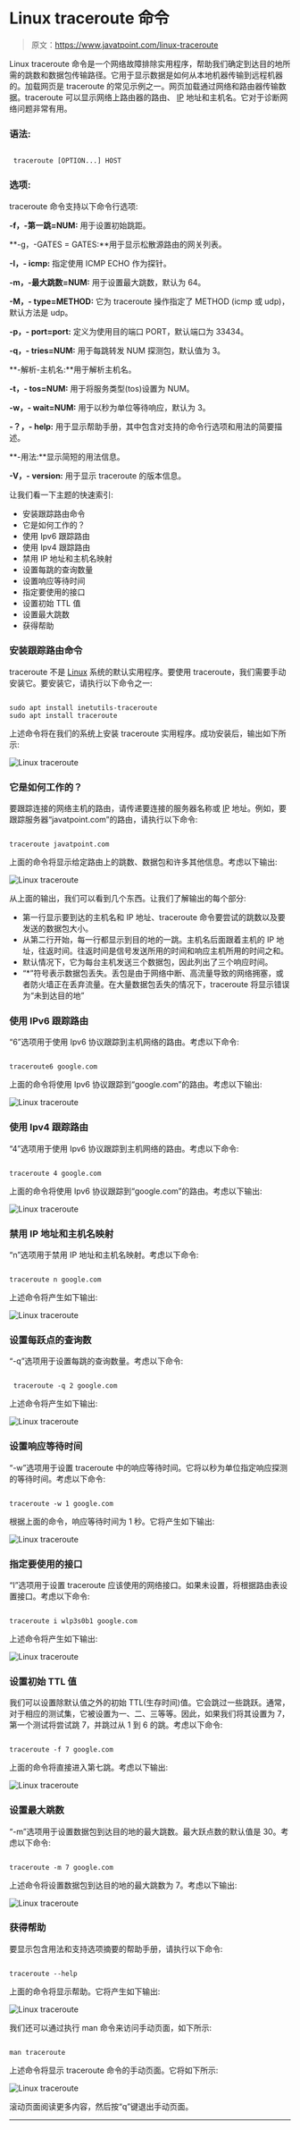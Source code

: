 # Linux traceroute 命令

> 原文：<https://www.javatpoint.com/linux-traceroute>

Linux traceroute 命令是一个网络故障排除实用程序，帮助我们确定到达目的地所需的跳数和数据包传输路径。它用于显示数据是如何从本地机器传输到远程机器的。加载网页是 traceroute 的常见示例之一。网页加载通过网络和路由器传输数据。traceroute 可以显示网络上路由器的路由、 [IP](https://www.javatpoint.com/ip-full-form) 地址和主机名。它对于诊断网络问题非常有用。

### 语法:

```

 traceroute [OPTION...] HOST

```

### 选项:

traceroute 命令支持以下命令行选项:

**-f，-第一跳=NUM:** 用于设置初始跳距。

**-g，-GATES = GATES:**用于显示松散源路由的网关列表。

**-I，- icmp:** 指定使用 ICMP ECHO 作为探针。

**-m，-最大跳数=NUM:** 用于设置最大跳数，默认为 64。

**-M，- type=METHOD:** 它为 traceroute 操作指定了 METHOD (icmp 或 udp)，默认方法是 udp。

**-p，- port=port:** 定义为使用目的端口 PORT，默认端口为 33434。

**-q，- tries=NUM:** 用于每跳转发 NUM 探测包，默认值为 3。

**-解析-主机名:**用于解析主机名。

**-t，- tos=NUM:** 用于将服务类型(tos)设置为 NUM。

**-w，- wait=NUM:** 用于以秒为单位等待响应，默认为 3。

**-？，- help:** 用于显示帮助手册，其中包含对支持的命令行选项和用法的简要描述。

**-用法:**显示简短的用法信息。

**-V，- version:** 用于显示 traceroute 的版本信息。

让我们看一下主题的快速索引:

*   安装跟踪路由命令
*   它是如何工作的？
*   使用 Ipv6 跟踪路由
*   使用 Ipv4 跟踪路由
*   禁用 IP 地址和主机名映射
*   设置每跳的查询数量
*   设置响应等待时间
*   指定要使用的接口
*   设置初始 TTL 值
*   设置最大跳数
*   获得帮助

### 安装跟踪路由命令

traceroute 不是 [Linux](https://www.javatpoint.com/linux-tutorial) 系统的默认实用程序。要使用 traceroute，我们需要手动安装它。要安装它，请执行以下命令之一:

```

sudo apt install inetutils-traceroute
sudo apt install traceroute 

```

上述命令将在我们的系统上安装 traceroute 实用程序。成功安装后，输出如下所示:

![Linux traceroute](img/9031b1480976aa97525a6abcbb3b4015.png)

### 它是如何工作的？

要跟踪连接的网络主机的路由，请传递要连接的服务器名称或 [IP](https://www.javatpoint.com/ip) 地址。例如，要跟踪服务器“javatpoint.com”的路由，请执行以下命令:

```

traceroute javatpoint.com

```

上面的命令将显示给定路由上的跳数、数据包和许多其他信息。考虑以下输出:

![Linux traceroute](img/19a86063cd229a0fcfc364c9161b08f2.png)

从上面的输出，我们可以看到几个东西。让我们了解输出的每个部分:

*   第一行显示要到达的主机名和 IP 地址、traceroute 命令要尝试的跳数以及要发送的数据包大小。
*   从第二行开始，每一行都显示到目的地的一跳。主机名后面跟着主机的 IP 地址，往返时间。往返时间是信号发送所用的时间和响应主机所用的时间之和。
*   默认情况下，它为每台主机发送三个数据包，因此列出了三个响应时间。
*   “*”符号表示数据包丢失。丢包是由于网络中断、高流量导致的网络拥塞，或者防火墙正在丢弃流量。在大量数据包丢失的情况下，traceroute 将显示错误为“未到达目的地”

### 使用 IPv6 跟踪路由

“6”选项用于使用 Ipv6 协议跟踪到主机网络的路由。考虑以下命令:

```

traceroute6 google.com

```

上面的命令将使用 Ipv6 协议跟踪到“google.com”的路由。考虑以下输出:

![Linux traceroute](img/c536e44bbb517122daf6aedd414d7c97.png)

### 使用 Ipv4 跟踪路由

“4”选项用于使用 Ipv6 协议跟踪到主机网络的路由。考虑以下命令:

```

traceroute 4 google.com

```

上面的命令将使用 Ipv6 协议跟踪到“google.com”的路由。考虑以下输出:

![Linux traceroute](img/598d9753d430976cab44a11d59146a17.png)

### 禁用 IP 地址和主机名映射

“n”选项用于禁用 IP 地址和主机名映射。考虑以下命令:

```

traceroute n google.com

```

上述命令将产生如下输出:

![Linux traceroute](img/b24dd1a96c02181f6613b1e226aba7cb.png)

### 设置每跃点的查询数

“-q”选项用于设置每跳的查询数量。考虑以下命令:

```

 traceroute -q 2 google.com

```

上述命令将产生如下输出:

![Linux traceroute](img/3a613157fae392e9c890ae526f6f16a9.png)

### 设置响应等待时间

“-w”选项用于设置 traceroute 中的响应等待时间。它将以秒为单位指定响应探测的等待时间。考虑以下命令:

```

traceroute -w 1 google.com

```

根据上面的命令，响应等待时间为 1 秒。它将产生如下输出:

![Linux traceroute](img/288b400e8501bb52beed878d989cb07f.png)

### 指定要使用的接口

“I”选项用于设置 traceroute 应该使用的网络接口。如果未设置，将根据路由表设置接口。考虑以下命令:

```

traceroute i wlp3s0b1 google.com

```

上述命令将产生如下输出:

![Linux traceroute](img/b9d53eb232b9a72d1bb9808be0155389.png)

### 设置初始 TTL 值

我们可以设置除默认值之外的初始 TTL(生存时间)值。它会跳过一些跳跃。通常，对于相应的测试集，它被设置为一、二、三等等。因此，如果我们将其设置为 7，第一个测试将尝试跳 7，并跳过从 1 到 6 的跳。考虑以下命令:

```

traceroute -f 7 google.com

```

上面的命令将直接进入第七跳。考虑以下输出:

![Linux traceroute](img/319162446ee58a0bc0ea92fa0d5c95f0.png)

### 设置最大跳数

“-m”选项用于设置数据包到达目的地的最大跳数。最大跃点数的默认值是 30。考虑以下命令:

```

traceroute -m 7 google.com

```

上述命令将设置数据包到达目的地的最大跳数为 7。考虑以下输出:

![Linux traceroute](img/f9ffd86ba473bdbc2ab4523a363ef435.png)

### 获得帮助

要显示包含用法和支持选项摘要的帮助手册，请执行以下命令:

```

traceroute --help

```

上面的命令将显示帮助。它将产生如下输出:

![Linux traceroute](img/bbea5c91a36c9e35a7038719617543cb.png)

我们还可以通过执行 man 命令来访问手动页面，如下所示:

```

man traceroute

```

上述命令将显示 traceroute 命令的手动页面。它将如下所示:

![Linux traceroute](img/118a84553d75bf1507bbc1e2686e6639.png)

滚动页面阅读更多内容，然后按“q”键退出手动页面。

* * *